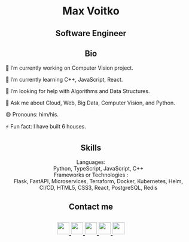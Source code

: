 <html>
  <body>
    <h1 align="center">Max Voitko</h1>
    <h2 align="center">Software Engineer</h2>
    <h2 align="center">Bio</h2>
      <p align="center">
        <ul> 🔭 I’m currently working on Computer Vision project.</ul>
        <ul> 🌱 I’m currently learning C++, JavaScript, React.</ul>
        <ul> 🤔 I’m looking for help with Algorithms and Data Structures.</ul>
        <ul> 💬 Ask me about Cloud, Web, Big Data, Computer Vision, and Python.</ul>
        <ul> 😄 Pronouns: him/his.</ul>
        <ul> ⚡ Fun fact: I have built 6 houses.</ul>
      </p>
    <h2 align="center">Skills</h2>
    <dl align="center">
       <dt>Languages:</dt>
       <dd>Python, TypeScript, JavaScript, C++</dd>
       <dt>Frameworks or Technologies :</dt>
       <dd>Flask, FastAPI, Microservices,
          Terraform, Docker, Kubernetes, Helm, CI/CD,
          HTML5, CSS3, React,
          PostgreSQL, Redis
       </dd>
    </dl>
    <h2 align="center">Contact me</h2>
    <h2 align="center">
     <a href="https://twitter.com/mvoitko">
     <img src="https://github.com/gauravghongde/social-icons/blob/master/PNG/Black/Twitter_black.png" width="32" height="32"/>
     </a>
     <a href="https://www.linkedin.com/in/mvoitko">
     <img src="https://github.com/gauravghongde/social-icons/blob/master/PNG/Black/LinkedIN_black.png" width="32" height="32"/>
     </a>
     <a href="https://www.instagram.com/mvoitko">
     <img src="https://github.com/gauravghongde/social-icons/blob/master/PNG/Black/Instagram_black.png" width="32" height="32"/>
     </a>
     <a href="mailto:max.voitko@gmail.com">
     <img src="https://github.com/gauravghongde/social-icons/blob/master/PNG/Black/Gmail_black.png" width="32" height="32"/>
     </a>
     <a href="https://telegram.me/wartist">
     <img src="https://github.com/gauravghongde/social-icons/blob/master/PNG/Black/Telegram_black.png" width="32" height="32"/>
       </a>
    </h2>
   </body>
</html>

